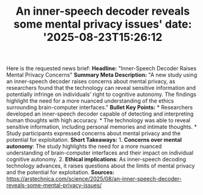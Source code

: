 ﻿---
title: "An inner-speech decoder reveals some mental privacy issues'
date: '2025-08-23T15:26:12"
category: "Markets"
summary: ""
slug: "an innerspeech decoder reveals some mental privacy issues"
source_urls:
  - "https://arstechnica.com/science/2025/08/an-inner-speech-decoder-reveals-some-mental-privacy-issues/"
seo:
  title: "An inner-speech decoder reveals some mental privacy issues | Hash n Hedge'
  description: '"
  keywords: ["news", "markets", "brief"]
---
Here is the requested news brief:  **Headline:** "Inner-Speech Decoder Raises Mental Privacy Concerns"  **Summary Meta Description:** "A new study using an inner-speech decoder raises concerns about mental privacy, as researchers found that the technology can reveal sensitive information and potentially infringe on individuals' right to cognitive autonomy. The findings highlight the need for a more nuanced understanding of the ethics surrounding brain-computer interfaces."  **Bullet Key Points:**  * Researchers developed an inner-speech decoder capable of detecting and interpreting human thoughts with high accuracy. * The technology was able to reveal sensitive information, including personal memories and intimate thoughts. * Study participants expressed concerns about mental privacy and the potential for exploitation.  **Short Takeaways:**  1. **Concerns over mental autonomy**: The study highlights the need for a more nuanced understanding of brain-computer interfaces and their impact on individual cognitive autonomy. 2. **Ethical implications**: As inner-speech decoding technology advances, it raises questions about the limits of mental privacy and the potential for exploitation.  **Sources:** https://arstechnica.com/science/2025/08/an-inner-speech-decoder-reveals-some-mental-privacy-issues/ 
